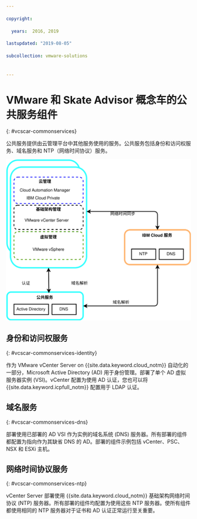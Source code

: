 ```yaml
---

copyright:

  years:  2016, 2019

lastupdated: "2019-08-05"

subcollection: vmware-solutions


---
```


# VMware 和 Skate Advisor 概念车的公共服务组件
{: #vcscar-commonservices}

公共服务提供由云管理平台中其他服务使用的服务。公共服务包括身份和访问权服务、域名服务和 NTP（网络时间协议）服务。

![{{site.data.keyword.icpfull_notm}} 公共服务](../../images/vcscar-common-services.svg "{{site.data.keyword.icpfull_notm}} 公共服务")

## 身份和访问权服务
{: #vcscar-commonservices-identity}

作为 VMware vCenter Server on {{site.data.keyword.cloud_notm}} 自动化的一部分，Microsoft Active Directory (AD) 用于身份管理。部署了单个 AD 虚拟服务器实例 (VSI)。vCenter 配置为使用 AD 认证，您也可以将 {{site.data.keyword.icpfull_notm}} 配置用于 LDAP 认证。

## 域名服务
{: #vcscar-commonservices-dns}

部署使用已部署的 AD VSI 作为实例的域名系统 (DNS) 服务器。所有部署的组件都配置为指向作为其缺省 DNS 的 AD。部署的组件示例包括 vCenter、PSC、NSX 和 ESXi 主机。

## 网络时间协议服务
{: #vcscar-commonservices-ntp}

vCenter Server 部署使用 {{site.data.keyword.cloud_notm}} 基础架构网络时间协议 (NTP) 服务器。所有部署的组件均配置为使用这些 NTP 服务器。使所有组件都使用相同的 NTP 服务器对于证书和 AD 认证正常运行至关重要。
